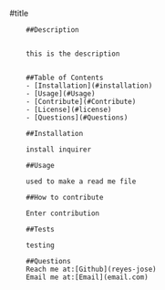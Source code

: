 #title

        
        ##Description

        
        this is the description


        ##Table of Contents
        - [Installation](#installation)
        - [Usage](#Usage)
        - [Contribute](#Contribute)
        - [License](#license)
        - [Questions](#Questions)
        
        ##Installation
        
        install inquirer 

        ##Usage

        used to make a read me file

        ##How to contribute
        
        Enter contribution

        ##Tests

        testing

        ##Questions
        Reach me at:[Github](reyes-jose)
        Email me at:[Email](email.com)
        